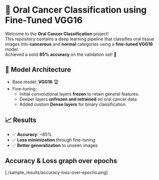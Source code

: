 # 🦷 Oral Cancer Classification using Fine-Tuned VGG16

Welcome to the **Oral Cancer Classification** project!  
This repository contains a deep learning pipeline that classifies oral tissue images into **cancerous** and **normal** categories using a **fine-tuned VGG16** model.  
Achieved a solid **85% accuracy** on the validation set! 🚀

## 🧠 Model Architecture

- Base model: **VGG16** 🏆
- Fine-tuning:
  - Initial convolutional layers **frozen** to retain general features.
  - Deeper layers **unfrozen and retrained** on oral cancer data.
  - Added custom **Dense layers** for binary classification.

## 📈 Results

- ✅ **Accuracy**: ~85%
- ✅ **Loss minimization** through fine-tuning
- ✅ **Better generalization** to unseen images

## Accuracy & Loss graph over epochs
[./sample_results/accuracy-loss-over-epochs.png]
